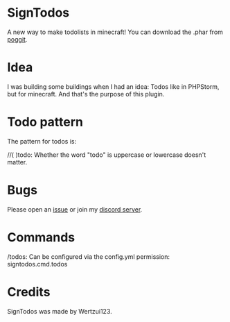 # SignTodos
A new way to make todolists in minecraft!
You can download the .phar from <a href="https://poggit.pmmp.io/ci/Wertzui123/SignTodos/SignTodos">poggit</a>.
# Idea
I was building some buildings when I had an idea: Todos like in PHPStorm, but for minecraft. And that's the purpose of this plugin.
# Todo pattern
The pattern for todos is:

//( )todo: 
Whether the word "todo" is uppercase or lowercase doesn't matter.
# Bugs
Please open an <a href="https://github.com/Wertzui123/SignTodos/issues">issue</a> or join my <a href="https://discord.gg/dmWPEYq">discord server</a>.
# Commands
/todos:
Can be configured via the config.yml
permission: signtodos.cmd.todos
# Credits
SignTodos was made by Wertzui123.
